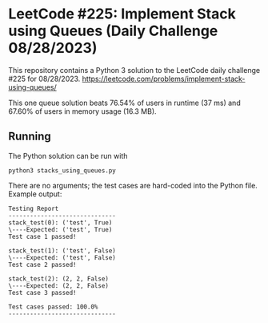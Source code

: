 # LeetCode #225: Implement Stack using Queues (Daily Challenge 08/28/2023)
This repository contains a Python 3 solution to the LeetCode daily challenge #225 for 08/28/2023. https://leetcode.com/problems/implement-stack-using-queues/

This one queue solution beats 76.54% of users in runtime (37 ms) and 67.60% of users in memory usage (16.3 MB).

## Running
The Python solution can be run with
```
python3 stacks_using_queues.py
```

There are no arguments; the test cases are hard-coded into the Python file. Example output:

```
Testing Report
------------------------------
stack_test(0): ('test', True)
\----Expected: ('test', True)
Test case 1 passed!

stack_test(1): ('test', False)
\----Expected: ('test', False)
Test case 2 passed!

stack_test(2): (2, 2, False)
\----Expected: (2, 2, False)
Test case 3 passed!

Test cases passed: 100.0%
------------------------------
```